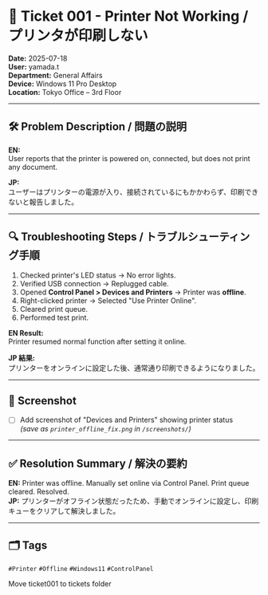 # 🧾 Ticket 001 - Printer Not Working / プリンタが印刷しない

**Date:** 2025-07-18  
**User:** yamada.t  
**Department:** General Affairs  
**Device:** Windows 11 Pro Desktop  
**Location:** Tokyo Office – 3rd Floor  

---

## 🛠️ Problem Description / 問題の説明

**EN:**  
User reports that the printer is powered on, connected, but does not print any document.  

**JP:**  
ユーザーはプリンターの電源が入り、接続されているにもかかわらず、印刷できないと報告しました。

---

## 🔍 Troubleshooting Steps / トラブルシューティング手順

1. Checked printer's LED status → No error lights.  
2. Verified USB connection → Replugged cable.  
3. Opened **Control Panel > Devices and Printers** → Printer was **offline**.  
4. Right-clicked printer → Selected "Use Printer Online".  
5. Cleared print queue.  
6. Performed test print.

**EN Result:**  
Printer resumed normal function after setting it online.

**JP 結果:**  
プリンターをオンラインに設定した後、通常通り印刷できるようになりました。

---

## 📸 Screenshot

- [ ] Add screenshot of "Devices and Printers" showing printer status  
  *(save as `printer_offline_fix.png` in `/screenshots/`)*

---

## ✅ Resolution Summary / 解決の要約

**EN:** Printer was offline. Manually set online via Control Panel. Print queue cleared. Resolved.  
**JP:** プリンターがオフライン状態だったため、手動でオンラインに設定し、印刷キューをクリアして解決しました。

---

## 🗂️ Tags  
`#Printer` `#Offline` `#Windows11` `#ControlPanel`

Move ticket001 to tickets folder

